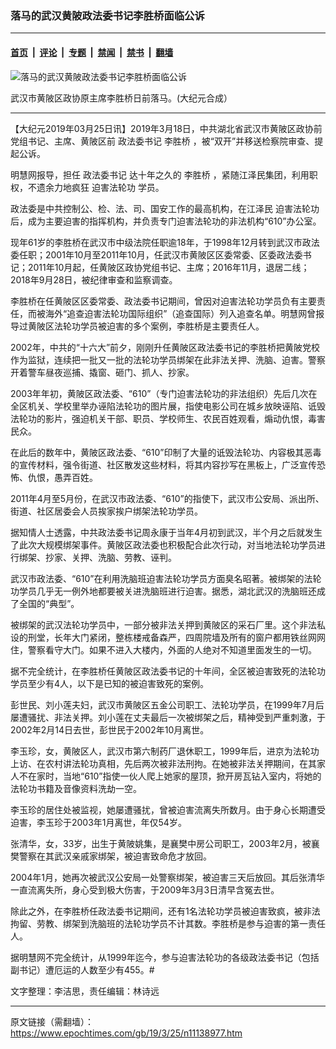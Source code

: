 ### 落马的武汉黄陂政法委书记李胜桥面临公诉

---

#### [首页](../../../..?n11138977) &nbsp;|&nbsp; [评论](../../../../../epoch-comment?n11138977) &nbsp;|&nbsp; [专题](../../../../../epoch-special?n11138977) &nbsp;|&nbsp; [禁闻](../../../../../epoch-news?n11138977) &nbsp;|&nbsp; [禁书](../../../../../books?n11138977) &nbsp;|&nbsp; [翻墙](https://github.com/gfw-breaker/nogfw/blob/master/README.md?n11138977)


<div><img alt="落马的武汉黄陂政法委书记李胜桥面临公诉" class="attachment-djy_600_400 size-djy_600_400 wp-post-image" src="https://i.epochtimes.com/assets/uploads/2018/09/li-shengqiao.jpg"/>
<div class="caption">
 <p>
  武汉市黄陂区政协原主席李胜桥日前落马。(大纪元合成）
 </p>
</div></div><hr/><div class="post_content" id="artbody" itemprop="articleBody">
 <!-- article content begin -->
 <p>
  【大纪元2019年03月25日讯】2019年3月18日，中共湖北省武汉市黄陂区政协前党组书记、主席、黄陂区前
  <ok href="https://www.epochtimes.com/gb/tag/%E6%94%BF%E6%B3%95%E5%A7%94%E4%B9%A6%E8%AE%B0.html">
   政法委书记
  </ok>
  <ok href="https://www.epochtimes.com/gb/tag/%E6%9D%8E%E8%83%9C%E6%A1%A5.html">
   李胜桥
  </ok>
  ，被“双开”并移送检察院审查、提起公诉。
 </p>
 <p>
  明慧网报导，担任
  <ok href="https://www.epochtimes.com/gb/tag/%E6%94%BF%E6%B3%95%E5%A7%94%E4%B9%A6%E8%AE%B0.html">
   政法委书记
  </ok>
  达十年之久的
  <ok href="https://www.epochtimes.com/gb/tag/%E6%9D%8E%E8%83%9C%E6%A1%A5.html">
   李胜桥
  </ok>
  ，紧随江泽民集团，利用职权，不遗余力地疯狂
  <ok href="https://www.epochtimes.com/gb/tag/%E8%BF%AB%E5%AE%B3%E6%B3%95%E8%BD%AE%E5%8A%9F.html">
   迫害法轮功
  </ok>
  学员。
 </p>
 <p>
  政法委是中共控制公、检、法、司、国安工作的最高机构，在江泽民
  <ok href="https://www.epochtimes.com/gb/tag/%E8%BF%AB%E5%AE%B3%E6%B3%95%E8%BD%AE%E5%8A%9F.html">
   迫害法轮功
  </ok>
  后，成为主要迫害的指挥机构，并负责专门迫害法轮功的非法机构“610”办公室。
 </p>
 <p>
  现年61岁的李胜桥在武汉市中级法院任职逾18年，于1998年12月转到武汉市政法委任职；2001年10月至2011年10月，任武汉市黄陂区区委常委、区委政法委书记；2011年10月起，任黄陂区政协党组书记、主席；2016年11月，退居二线；2018年9月28日，被纪律审查和监察调查。
 </p>
 <p>
  李胜桥在任黄陂区区委常委、政法委书记期间，曾因对迫害法轮功学员负有主要责任，而被海外“追查迫害法轮功国际组织”（追查国际）列入追查名单。明慧网曾报导过黄陂区法轮功学员被迫害的多个案例，李胜桥是主要责任人。
 </p>
 <p>
  2002年，中共的“十六大”前夕，刚刚升任黄陂区政法委书记的李胜桥把黄陂党校作为监狱，连续把一批又一批的法轮功学员绑架在此非法关押、洗脑、迫害。警察开着警车昼夜巡捕、撬窗、砸门、抓人、抄家。
 </p>
 <p>
  2003年年初，黄陂区政法委、“610”（专门迫害法轮功的非法组织）先后几次在全区机关、学校里举办诬陷法轮功的图片展，指使电影公司在城乡放映诬陷、诋毁法轮功的影片，强迫机关干部、职员、学校师生、农民百姓观看，煽动仇恨，毒害民众。
 </p>
 <p>
  在此后的数年中，黄陂区政法委、“610”印制了大量的诋毁法轮功、内容极其恶毒的宣传材料，强令街道、社区散发这些材料，将其内容抄写在黑板上，广泛宣传恐怖、仇恨，愚弄百姓。
 </p>
 <p>
  2011年4月至5月份，在武汉市政法委、“610”的指使下，武汉市公安局、派出所、街道、社区居委会人员挨家挨户绑架法轮功学员。
 </p>
 <p>
  据知情人士透露，中共政法委书记周永康于当年4月初到武汉，半个月之后就发生了此次大规模绑架事件。黄陂区政法委也积极配合此次行动，对当地法轮功学员进行绑架、抄家、关押、洗脑、劳教、诬判。
 </p>
 <p>
  武汉市政法委、“610”在利用洗脑班迫害法轮功学员方面臭名昭著。被绑架的法轮功学员几乎无一例外地都要被关进洗脑班进行迫害。据悉，湖北武汉的洗脑班还成了全国的“典型”。
 </p>
 <p>
  被绑架的武汉法轮功学员中，一部分被非法关押到黄陂区的采石厂里。这个非法私设的刑堂，长年大门紧闭，整栋楼戒备森严，四周院墙及所有的窗户都用铁丝网网住，警察看守大门。如果不进入大楼内，外面的人绝对不知道里面发生的一切。
 </p>
 <p>
  据不完全统计，在李胜桥任黄陂区政法委书记的十年间，全区被迫害致死的法轮功学员至少有4人，以下是已知的被迫害致死的案例。
 </p>
 <p>
  彭世民、刘小莲夫妇，武汉市黄陂区五金公司职工、法轮功学员，在1999年7月后屡遭骚扰、非法关押。刘小莲在丈夫最后一次被绑架之后，精神受到严重刺激，于2002年2月14日去世，彭世民于2002年10月离世。
 </p>
 <p>
  李玉珍，女，黄陂区人，武汉市第六制药厂退休职工，1999年后，进京为法轮功上访、在农村讲法轮功真相，先后两次被非法刑拘。在她被非法关押期间，在其家人不在家时，当地“610”指使一伙人爬上她家的屋顶，掀开房瓦钻入室内，将她的法轮功书籍及音像资料洗劫一空。
 </p>
 <p>
  李玉珍的居住处被监视，她屡遭骚扰，曾被迫害流离失所数月。由于身心长期遭受迫害，李玉珍于2003年1月离世，年仅54岁。
 </p>
 <p>
  张清华，女，33岁，出生于黄陂姚集，是襄樊中房公司职工，2003年2月，被襄樊警察在其武汉亲戚家绑架，被迫害致命危才放回。
 </p>
 <p>
  2004年1月，她再次被武汉公安局一处警察绑架，被迫害三天后放回。其后张清华一直流离失所，身心受到极大伤害，于2009年3月3日清早含冤去世。
 </p>
 <p>
  除此之外，在李胜桥任政法委书记期间，还有1名法轮功学员被迫害致疯，被非法拘留、劳教、绑架到洗脑班的法轮功学员不计其数。李胜桥是参与迫害的第一责任人。
 </p>
 <p>
  据明慧网不完全统计，从1999年迄今，参与迫害法轮功的各级政法委书记（包括副书记）遭厄运的人数至少有455。#
 </p>
 <p>
  文字整理：李洁思，责任编辑：林诗远
 </p>
 <!-- article content end -->
 <div id="below_article_ad">
 </div>
</div>


---

原文链接（需翻墙）：https://www.epochtimes.com/gb/19/3/25/n11138977.htm